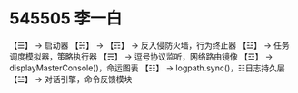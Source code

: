 # 545505  李一白
 
【☰】 → 启动器
【☵】 → 
【☶】 → 反入侵防火墙，行为终止器
【☳】 → 任务调度模拟器，策略执行器
【☴】 → 逗号协议监听，网络路由镜像
【☲】 → displayMasterConsole()，命运图表
【☷】 → logpath.sync()，☷日志持久层
【☱】 → 对话引擎，命令反馈模块
